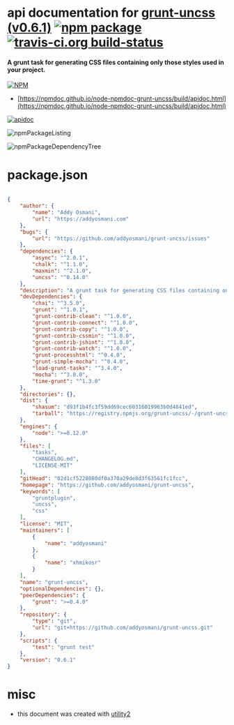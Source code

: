 # api documentation for  [grunt-uncss (v0.6.1)](https://github.com/addyosmani/grunt-uncss)  [![npm package](https://img.shields.io/npm/v/npmdoc-grunt-uncss.svg?style=flat-square)](https://www.npmjs.org/package/npmdoc-grunt-uncss) [![travis-ci.org build-status](https://api.travis-ci.org/npmdoc/node-npmdoc-grunt-uncss.svg)](https://travis-ci.org/npmdoc/node-npmdoc-grunt-uncss)
#### A grunt task for generating CSS files containing only those styles used in your project.

[![NPM](https://nodei.co/npm/grunt-uncss.png?downloads=true&downloadRank=true&stars=true)](https://www.npmjs.com/package/grunt-uncss)

- [https://npmdoc.github.io/node-npmdoc-grunt-uncss/build/apidoc.html](https://npmdoc.github.io/node-npmdoc-grunt-uncss/build/apidoc.html)

[![apidoc](https://npmdoc.github.io/node-npmdoc-grunt-uncss/build/screenCapture.buildCi.browser.%252Ftmp%252Fbuild%252Fapidoc.html.png)](https://npmdoc.github.io/node-npmdoc-grunt-uncss/build/apidoc.html)

![npmPackageListing](https://npmdoc.github.io/node-npmdoc-grunt-uncss/build/screenCapture.npmPackageListing.svg)

![npmPackageDependencyTree](https://npmdoc.github.io/node-npmdoc-grunt-uncss/build/screenCapture.npmPackageDependencyTree.svg)



# package.json

```json

{
    "author": {
        "name": "Addy Osmani",
        "url": "https://addyosmani.com"
    },
    "bugs": {
        "url": "https://github.com/addyosmani/grunt-uncss/issues"
    },
    "dependencies": {
        "async": "^2.0.1",
        "chalk": "^1.1.0",
        "maxmin": "^2.1.0",
        "uncss": "^0.14.0"
    },
    "description": "A grunt task for generating CSS files containing only those styles used in your project.",
    "devDependencies": {
        "chai": "^3.5.0",
        "grunt": "^1.0.1",
        "grunt-contrib-clean": "^1.0.0",
        "grunt-contrib-connect": "^1.0.0",
        "grunt-contrib-copy": "^1.0.0",
        "grunt-contrib-cssmin": "^1.0.0",
        "grunt-contrib-jshint": "^1.0.0",
        "grunt-contrib-watch": "^1.0.0",
        "grunt-processhtml": "^0.4.0",
        "grunt-simple-mocha": "^0.4.0",
        "load-grunt-tasks": "^3.4.0",
        "mocha": "^3.0.0",
        "time-grunt": "^1.3.0"
    },
    "directories": {},
    "dist": {
        "shasum": "d93f1b4fc3f59dd69cec60316019963b0d4841ed",
        "tarball": "https://registry.npmjs.org/grunt-uncss/-/grunt-uncss-0.6.1.tgz"
    },
    "engines": {
        "node": ">=0.12.0"
    },
    "files": [
        "tasks",
        "CHANGELOG.md",
        "LICENSE-MIT"
    ],
    "gitHead": "02d1cf5228080df0a370a29de8d3f63561fc1fcc",
    "homepage": "https://github.com/addyosmani/grunt-uncss",
    "keywords": [
        "gruntplugin",
        "uncss",
        "css"
    ],
    "license": "MIT",
    "maintainers": [
        {
            "name": "addyosmani"
        },
        {
            "name": "xhmikosr"
        }
    ],
    "name": "grunt-uncss",
    "optionalDependencies": {},
    "peerDependencies": {
        "grunt": ">=0.4.0"
    },
    "repository": {
        "type": "git",
        "url": "git+https://github.com/addyosmani/grunt-uncss.git"
    },
    "scripts": {
        "test": "grunt test"
    },
    "version": "0.6.1"
}
```



# misc
- this document was created with [utility2](https://github.com/kaizhu256/node-utility2)
